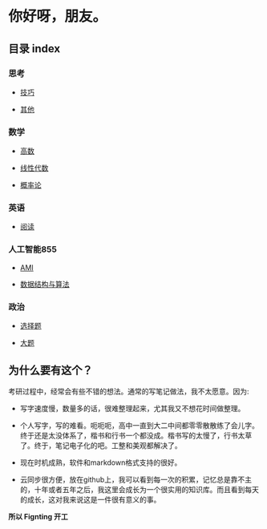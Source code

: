 # 你好呀，朋友。

## 目录 index

### 思考

- [技巧](J.md)

- [其他 ](O.md)

### 数学

- [高数](gs高数.md)

- [线性代数](xd线性代数.md)

- [概率论](gl概率论.md)

### 英语

- [阅读](yd阅读.md)

### 人工智能855

- [AMI](AMI.md)

- [数据结构与算法](SS数据结构与算法.md)

### 政治

- [选择题](C选择题.md)

- [大题](D大题.md)

## 为什么要有这个？

考研过程中，经常会有些不错的想法。通常的写笔记做法，我不太愿意。因为: 

- 写字速度慢，数量多的话，很难整理起来，尤其我又不想花时间做整理。

- 个人写字，写的难看。呃呃呃，高中一直到大二中间都零零散散练了会儿字。终于还是太没体系了，楷书和行书一个都没成。楷书写的太慢了，行书太草了。终于，笔记电子化的吧。工整和美观都解决了。

- 现在时机成熟，软件和markdown格式支持的很好。

- 云同步很方便，放在github上，我可以看到每一次的积累，记忆总是靠不主的，十年或者五年之后，我这里会成长为一个很实用的知识库。而且看到每天的成长，这对我来说这是一件很有意义的事。

**所以 Fignting 开工**


